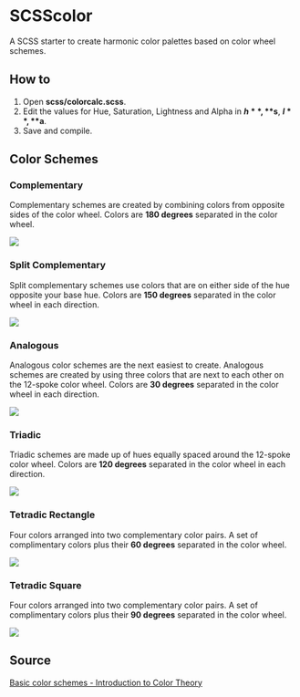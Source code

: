 # SCSScolor
A SCSS starter to create harmonic color palettes based on color wheel schemes.

## How to
1. Open **scss/colorcalc.scss**.
2. Edit the values for Hue, Saturation, Lightness and Alpha in **$h**, **$s**, **$l**, **$a**.
3. Save and compile.

## Color Schemes

### Complementary
Complementary schemes are created by combining colors from opposite sides of the color wheel.
Colors are **180 degrees** separated in the color wheel.

![](https://github.com/alectro/Sketch-Color-Harmony/blob/master/docs/images/color-harmony-complimentary.png)

### Split Complementary
Split complementary schemes use colors that are on either side of the hue opposite your base hue.
Colors are **150 degrees** separated in the color wheel in each direction.

![](https://github.com/alectro/Sketch-Color-Harmony/blob/master/docs/images/color-harmony-split-complimentary.png)

### Analogous
Analogous color schemes are the next easiest to create. Analogous schemes are created by using three colors that are next to each other on the 12-spoke color wheel.
Colors are **30 degrees** separated in the color wheel in each direction.

![](https://github.com/alectro/Sketch-Color-Harmony/blob/master/docs/images/color-harmony-analogous.png)

### Triadic
Triadic schemes are made up of hues equally spaced around the 12-spoke color wheel.
Colors are **120 degrees** separated in the color wheel in each direction.

![](https://github.com/alectro/Sketch-Color-Harmony/blob/master/docs/images/color-harmony-triadic.png)

### Tetradic Rectangle
Four colors arranged into two complementary color pairs.
A set of complimentary colors plus their **60 degrees** separated in the color wheel.

![](https://github.com/alectro/Sketch-Color-Harmony/blob/master/docs/images/color-harmony-tetradic-60.png)

### Tetradic Square
Four colors arranged into two complementary color pairs.
A set of complimentary colors plus their **90 degrees** separated in the color wheel.

![](https://github.com/alectro/Sketch-Color-Harmony/blob/master/docs/images/color-harmony-tetradic-90.png)

## Source
[Basic color schemes - Introduction to Color Theory](http://www.tigercolor.com/color-lab/color-theory/color-theory-intro.htm)
